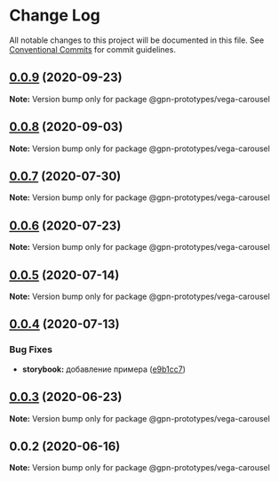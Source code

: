 # Change Log

All notable changes to this project will be documented in this file.
See [Conventional Commits](https://conventionalcommits.org) for commit guidelines.

## [0.0.9](https://github.com/gpn-prototypes/vega-ui/compare/@gpn-prototypes/vega-carousel@0.0.8...@gpn-prototypes/vega-carousel@0.0.9) (2020-09-23)

**Note:** Version bump only for package @gpn-prototypes/vega-carousel





## [0.0.8](https://github.com/gpn-prototypes/vega-ui/compare/@gpn-prototypes/vega-carousel@0.0.7...@gpn-prototypes/vega-carousel@0.0.8) (2020-09-03)

**Note:** Version bump only for package @gpn-prototypes/vega-carousel





## [0.0.7](https://github.com/gpn-prototypes/vega-ui/compare/@gpn-prototypes/vega-carousel@0.0.6...@gpn-prototypes/vega-carousel@0.0.7) (2020-07-30)

**Note:** Version bump only for package @gpn-prototypes/vega-carousel





## [0.0.6](https://github.com/gpn-prototypes/vega-ui/compare/@gpn-prototypes/vega-carousel@0.0.5...@gpn-prototypes/vega-carousel@0.0.6) (2020-07-23)

**Note:** Version bump only for package @gpn-prototypes/vega-carousel





## [0.0.5](https://github.com/gpn-prototypes/vega-ui/compare/@gpn-prototypes/vega-carousel@0.0.4...@gpn-prototypes/vega-carousel@0.0.5) (2020-07-14)

**Note:** Version bump only for package @gpn-prototypes/vega-carousel





## [0.0.4](https://github.com/gpn-prototypes/vega-ui/compare/@gpn-prototypes/vega-carousel@0.0.3...@gpn-prototypes/vega-carousel@0.0.4) (2020-07-13)


### Bug Fixes

* **storybook:** добавление примера ([e9b1cc7](https://github.com/gpn-prototypes/vega-ui/commit/e9b1cc73e1a8b118a697b34f591a12de9c5c80b7))





## [0.0.3](https://github.com/gpn-prototypes/vega-ui/compare/@gpn-prototypes/vega-carousel@0.0.2...@gpn-prototypes/vega-carousel@0.0.3) (2020-06-23)

**Note:** Version bump only for package @gpn-prototypes/vega-carousel





## 0.0.2 (2020-06-16)

**Note:** Version bump only for package @gpn-prototypes/vega-carousel
